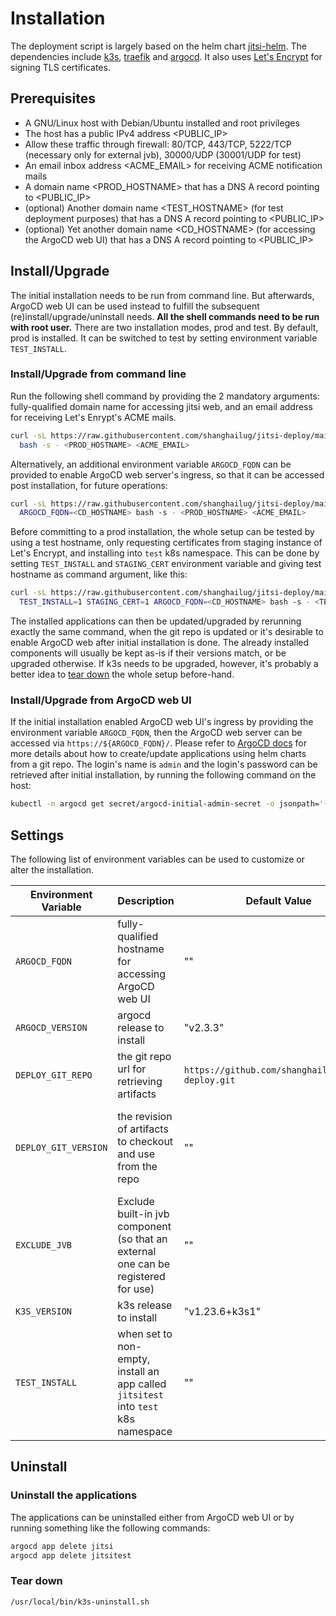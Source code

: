 # Installation

The deployment script is largely based on the helm chart [jitsi-helm](https://github.com/jitsi-contrib/jitsi-helm/). The dependencies include [k3s](https://k3s.io/), [traefik](https://traefik.io/) and [argocd](https://argoproj.github.io/). It also uses [Let's Encrypt](https://letsencrypt.org/) for signing TLS certificates. 

## Prerequisites

  * A GNU/Linux host with Debian/Ubuntu installed and root privileges
  * The host has a public IPv4 address <PUBLIC_IP>
  * Allow these traffic through firewall: 80/TCP, 443/TCP, 5222/TCP (necessary only for external jvb), 30000/UDP (30001/UDP for test)
  * An email inbox address <ACME_EMAIL> for receiving ACME notification mails
  * A domain name <PROD_HOSTNAME> that has a DNS A record pointing to <PUBLIC_IP>
  * (optional) Another domain name <TEST_HOSTNAME> (for test deployment purposes) that has a DNS A record pointing to <PUBLIC_IP>
  * (optional) Yet another domain name <CD_HOSTNAME> (for accessing the ArgoCD web UI) that has a DNS A record pointing to <PUBLIC_IP>

## Install/Upgrade

The initial installation needs to be run from command line. But afterwards, ArgoCD web UI can be used instead to fulfill the subsequent (re)install/upgrade/uninstall needs. **All the shell commands need to be run with root user.** There are two installation modes, prod and test. By default, prod is installed. It can be switched to test by setting environment variable `TEST_INSTALL`.

### Install/Upgrade from command line

Run the following shell command by providing the 2 mandatory arguments: fully-qualified domain name for accessing jitsi web, and an email address for receiving Let's Enrypt's ACME mails. 

```bash
curl -sL https://raw.githubusercontent.com/shanghailug/jitsi-deploy/main/deploy_jitsi.sh | 
  bash -s - <PROD_HOSTNAME> <ACME_EMAIL>
```

Alternatively, an additional environment variable `ARGOCD_FQDN` can be provided to enable ArgoCD web server's ingress, so that it can be accessed post installation, for future operations: 

```bash
curl -sL https://raw.githubusercontent.com/shanghailug/jitsi-deploy/main/deploy_jitsi.sh | 
  ARGOCD_FQDN=<CD_HOSTNAME> bash -s - <PROD_HOSTNAME> <ACME_EMAIL>
```

Before committing to a prod installation, the whole setup can be tested by using a test hostname, only requesting certificates from staging instance of Let's Encrypt, and installing into `test` k8s namespace. This can be done by setting `TEST_INSTALL` and `STAGING_CERT` environment variable and giving test hostname as command argument, like this: 

```bash
curl -sL https://raw.githubusercontent.com/shanghailug/jitsi-deploy/main/deploy_jitsi.sh | 
  TEST_INSTALL=1 STAGING_CERT=1 ARGOCD_FQDN=<CD_HOSTNAME> bash -s - <TEST_HOSTNAME> <ACME_EMAIL>
```

The installed applications can then be updated/upgraded by rerunning exactly the same command, when the git repo is updated or it's desirable to enable ArgoCD web after initial installation is done. The already installed components will usually be kept as-is if their versions match, or be upgraded otherwise. If k3s needs to be upgraded, however, it's probably a better idea to [tear down](#tear-down) the whole setup before-hand. 

### Install/Upgrade from ArgoCD web UI

If the initial installation enabled ArgoCD web UI's ingress by providing the environment variable `ARGOCD_FQDN`, then the ArgoCD web server can be accessed via `https://${ARGOCD_FQDN}/`. 
Please refer to [ArgoCD docs](https://argo-cd.readthedocs.io/en/stable/getting_started/#6-create-an-application-from-a-git-repository) for more details about how to create/update applications using helm charts from a git repo. The login's name is `admin` and the login's password can be retrieved after initial installation, by running the following command on the host: 

```bash
kubectl -n argocd get secret/argocd-initial-admin-secret -o jsonpath='{ .data.password }' | base64 -d
```

## Settings

The following list of environment variables can be used to customize or alter the installation. 

Environment Variable | Description | Default Value | Default behaviour
--- | --- | --- | ---
`ARGOCD_FQDN` | fully-qualified hostname for accessing ArgoCD web UI | "" | don't enable web ingress for ArgoCD server
`ARGOCD_VERSION` | argocd release to install | "v2.3.3" | 
`DEPLOY_GIT_REPO` | the git repo url for retrieving artifacts | `https://github.com/shanghailug/jitsi-deploy.git` |
`DEPLOY_GIT_VERSION` | the revision of artifacts to checkout and use from the repo | "" | use the default branch when git repo is cloned locally
`EXCLUDE_JVB` | Exclude built-in jvb component (so that an external one can be registered for use) | "" | include jvb
`K3S_VERSION` | k3s release to install | "v1.23.6+k3s1" | 
`TEST_INSTALL` | when set to non-empty, install an app called `jitsitest` into `test` k8s namespace | "" | install an app called `jitsi` into `prod` k8s namespace


## Uninstall

### Uninstall the applications

The applications can be uninstalled either from ArgoCD web UI or by running something like the following commands: 

```bash
argocd app delete jitsi
argocd app delete jitsitest
```

### Tear down

```bash
/usr/local/bin/k3s-uninstall.sh
```
